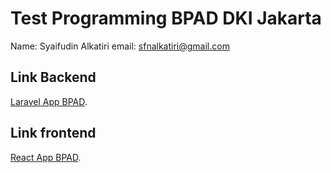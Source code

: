# Test Programming BPAD DKI Jakarta

Name: Syaifudin Alkatiri
email: sfnalkatiri@gmail.com


## Link Backend
[Laravel App BPAD](https://github.com/snalkaa97/backend-bpad).


## Link frontend
[React App BPAD](https://github.com/snalkaa97/frontend-bpad).
